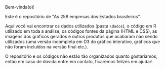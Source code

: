 Bem-vinda(o)!

Este é o repositório de "As 258 empresas dos Estados brasileiros".

Aqui você vai encontrar os dados utilizados (pasta `\dados`), o código em R utilizado em toda a análise, os códigos fontes da página (HTML e CSS), as imagens dos gráficos gerados e outros produtos que acabaram não sendo utilizados (uma versão incompleta em D3 do gráfico interativo, gráficos que não foram incluídos na versão final etc.).

O repositório e os códigos não estão tão organizados quanto gostaríamos, então em caso de dúvida entre em contato, ficaremos felizes em ajudar! 
